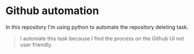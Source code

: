 # Github automation

In this repository I'm using python to automate the repository deleting task.
>I automate this task because I find the process on the Github UI not user friendly.

